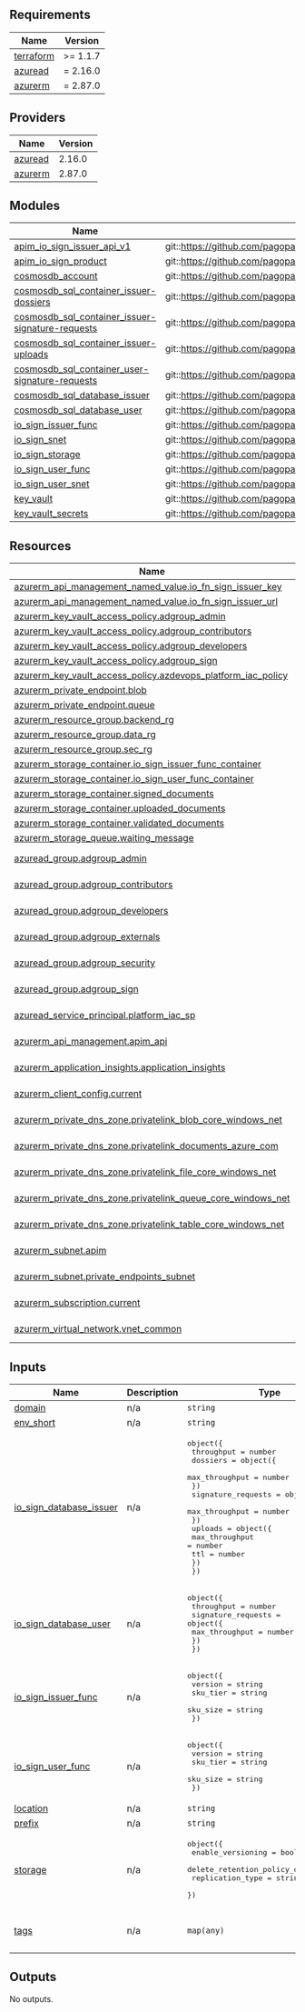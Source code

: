 <!-- markdownlint-disable -->
<!-- BEGIN_TF_DOCS -->
## Requirements

| Name | Version |
|------|---------|
| <a name="requirement_terraform"></a> [terraform](#requirement\_terraform) | >= 1.1.7 |
| <a name="requirement_azuread"></a> [azuread](#requirement\_azuread) | = 2.16.0 |
| <a name="requirement_azurerm"></a> [azurerm](#requirement\_azurerm) | = 2.87.0 |

## Providers

| Name | Version |
|------|---------|
| <a name="provider_azuread"></a> [azuread](#provider\_azuread) | 2.16.0 |
| <a name="provider_azurerm"></a> [azurerm](#provider\_azurerm) | 2.87.0 |

## Modules

| Name | Source | Version |
|------|--------|---------|
| <a name="module_apim_io_sign_issuer_api_v1"></a> [apim\_io\_sign\_issuer\_api\_v1](#module\_apim\_io\_sign\_issuer\_api\_v1) | git::https://github.com/pagopa/azurerm.git//api_management_api | v1.0.16 |
| <a name="module_apim_io_sign_product"></a> [apim\_io\_sign\_product](#module\_apim\_io\_sign\_product) | git::https://github.com/pagopa/azurerm.git//api_management_product | v1.0.16 |
| <a name="module_cosmosdb_account"></a> [cosmosdb\_account](#module\_cosmosdb\_account) | git::https://github.com/pagopa/azurerm.git//cosmosdb_account | v2.13.1 |
| <a name="module_cosmosdb_sql_container_issuer-dossiers"></a> [cosmosdb\_sql\_container\_issuer-dossiers](#module\_cosmosdb\_sql\_container\_issuer-dossiers) | git::https://github.com/pagopa/azurerm.git//cosmosdb_sql_container | v2.13.1 |
| <a name="module_cosmosdb_sql_container_issuer-signature-requests"></a> [cosmosdb\_sql\_container\_issuer-signature-requests](#module\_cosmosdb\_sql\_container\_issuer-signature-requests) | git::https://github.com/pagopa/azurerm.git//cosmosdb_sql_container | v2.13.1 |
| <a name="module_cosmosdb_sql_container_issuer-uploads"></a> [cosmosdb\_sql\_container\_issuer-uploads](#module\_cosmosdb\_sql\_container\_issuer-uploads) | git::https://github.com/pagopa/azurerm.git//cosmosdb_sql_container | v2.13.1 |
| <a name="module_cosmosdb_sql_container_user-signature-requests"></a> [cosmosdb\_sql\_container\_user-signature-requests](#module\_cosmosdb\_sql\_container\_user-signature-requests) | git::https://github.com/pagopa/azurerm.git//cosmosdb_sql_container | v2.13.1 |
| <a name="module_cosmosdb_sql_database_issuer"></a> [cosmosdb\_sql\_database\_issuer](#module\_cosmosdb\_sql\_database\_issuer) | git::https://github.com/pagopa/azurerm.git//cosmosdb_sql_database | v2.13.1 |
| <a name="module_cosmosdb_sql_database_user"></a> [cosmosdb\_sql\_database\_user](#module\_cosmosdb\_sql\_database\_user) | git::https://github.com/pagopa/azurerm.git//cosmosdb_sql_database | v2.13.1 |
| <a name="module_io_sign_issuer_func"></a> [io\_sign\_issuer\_func](#module\_io\_sign\_issuer\_func) | git::https://github.com/pagopa/azurerm.git//function_app | v2.18.2 |
| <a name="module_io_sign_snet"></a> [io\_sign\_snet](#module\_io\_sign\_snet) | git::https://github.com/pagopa/azurerm.git//subnet | v2.13.1 |
| <a name="module_io_sign_storage"></a> [io\_sign\_storage](#module\_io\_sign\_storage) | git::https://github.com/pagopa/azurerm.git//storage_account | v2.13.1 |
| <a name="module_io_sign_user_func"></a> [io\_sign\_user\_func](#module\_io\_sign\_user\_func) | git::https://github.com/pagopa/azurerm.git//function_app | v2.18.2 |
| <a name="module_io_sign_user_snet"></a> [io\_sign\_user\_snet](#module\_io\_sign\_user\_snet) | git::https://github.com/pagopa/azurerm.git//subnet | v2.13.1 |
| <a name="module_key_vault"></a> [key\_vault](#module\_key\_vault) | git::https://github.com/pagopa/azurerm.git//key_vault | v2.13.1 |
| <a name="module_key_vault_secrets"></a> [key\_vault\_secrets](#module\_key\_vault\_secrets) | git::https://github.com/pagopa/azurerm.git//key_vault_secrets_query | v2.0.4 |

## Resources

| Name | Type |
|------|------|
| [azurerm_api_management_named_value.io_fn_sign_issuer_key](https://registry.terraform.io/providers/hashicorp/azurerm/2.87.0/docs/resources/api_management_named_value) | resource |
| [azurerm_api_management_named_value.io_fn_sign_issuer_url](https://registry.terraform.io/providers/hashicorp/azurerm/2.87.0/docs/resources/api_management_named_value) | resource |
| [azurerm_key_vault_access_policy.adgroup_admin](https://registry.terraform.io/providers/hashicorp/azurerm/2.87.0/docs/resources/key_vault_access_policy) | resource |
| [azurerm_key_vault_access_policy.adgroup_contributors](https://registry.terraform.io/providers/hashicorp/azurerm/2.87.0/docs/resources/key_vault_access_policy) | resource |
| [azurerm_key_vault_access_policy.adgroup_developers](https://registry.terraform.io/providers/hashicorp/azurerm/2.87.0/docs/resources/key_vault_access_policy) | resource |
| [azurerm_key_vault_access_policy.adgroup_sign](https://registry.terraform.io/providers/hashicorp/azurerm/2.87.0/docs/resources/key_vault_access_policy) | resource |
| [azurerm_key_vault_access_policy.azdevops_platform_iac_policy](https://registry.terraform.io/providers/hashicorp/azurerm/2.87.0/docs/resources/key_vault_access_policy) | resource |
| [azurerm_private_endpoint.blob](https://registry.terraform.io/providers/hashicorp/azurerm/2.87.0/docs/resources/private_endpoint) | resource |
| [azurerm_private_endpoint.queue](https://registry.terraform.io/providers/hashicorp/azurerm/2.87.0/docs/resources/private_endpoint) | resource |
| [azurerm_resource_group.backend_rg](https://registry.terraform.io/providers/hashicorp/azurerm/2.87.0/docs/resources/resource_group) | resource |
| [azurerm_resource_group.data_rg](https://registry.terraform.io/providers/hashicorp/azurerm/2.87.0/docs/resources/resource_group) | resource |
| [azurerm_resource_group.sec_rg](https://registry.terraform.io/providers/hashicorp/azurerm/2.87.0/docs/resources/resource_group) | resource |
| [azurerm_storage_container.io_sign_issuer_func_container](https://registry.terraform.io/providers/hashicorp/azurerm/2.87.0/docs/resources/storage_container) | resource |
| [azurerm_storage_container.io_sign_user_func_container](https://registry.terraform.io/providers/hashicorp/azurerm/2.87.0/docs/resources/storage_container) | resource |
| [azurerm_storage_container.signed_documents](https://registry.terraform.io/providers/hashicorp/azurerm/2.87.0/docs/resources/storage_container) | resource |
| [azurerm_storage_container.uploaded_documents](https://registry.terraform.io/providers/hashicorp/azurerm/2.87.0/docs/resources/storage_container) | resource |
| [azurerm_storage_container.validated_documents](https://registry.terraform.io/providers/hashicorp/azurerm/2.87.0/docs/resources/storage_container) | resource |
| [azurerm_storage_queue.waiting_message](https://registry.terraform.io/providers/hashicorp/azurerm/2.87.0/docs/resources/storage_queue) | resource |
| [azuread_group.adgroup_admin](https://registry.terraform.io/providers/hashicorp/azuread/2.16.0/docs/data-sources/group) | data source |
| [azuread_group.adgroup_contributors](https://registry.terraform.io/providers/hashicorp/azuread/2.16.0/docs/data-sources/group) | data source |
| [azuread_group.adgroup_developers](https://registry.terraform.io/providers/hashicorp/azuread/2.16.0/docs/data-sources/group) | data source |
| [azuread_group.adgroup_externals](https://registry.terraform.io/providers/hashicorp/azuread/2.16.0/docs/data-sources/group) | data source |
| [azuread_group.adgroup_security](https://registry.terraform.io/providers/hashicorp/azuread/2.16.0/docs/data-sources/group) | data source |
| [azuread_group.adgroup_sign](https://registry.terraform.io/providers/hashicorp/azuread/2.16.0/docs/data-sources/group) | data source |
| [azuread_service_principal.platform_iac_sp](https://registry.terraform.io/providers/hashicorp/azuread/2.16.0/docs/data-sources/service_principal) | data source |
| [azurerm_api_management.apim_api](https://registry.terraform.io/providers/hashicorp/azurerm/2.87.0/docs/data-sources/api_management) | data source |
| [azurerm_application_insights.application_insights](https://registry.terraform.io/providers/hashicorp/azurerm/2.87.0/docs/data-sources/application_insights) | data source |
| [azurerm_client_config.current](https://registry.terraform.io/providers/hashicorp/azurerm/2.87.0/docs/data-sources/client_config) | data source |
| [azurerm_private_dns_zone.privatelink_blob_core_windows_net](https://registry.terraform.io/providers/hashicorp/azurerm/2.87.0/docs/data-sources/private_dns_zone) | data source |
| [azurerm_private_dns_zone.privatelink_documents_azure_com](https://registry.terraform.io/providers/hashicorp/azurerm/2.87.0/docs/data-sources/private_dns_zone) | data source |
| [azurerm_private_dns_zone.privatelink_file_core_windows_net](https://registry.terraform.io/providers/hashicorp/azurerm/2.87.0/docs/data-sources/private_dns_zone) | data source |
| [azurerm_private_dns_zone.privatelink_queue_core_windows_net](https://registry.terraform.io/providers/hashicorp/azurerm/2.87.0/docs/data-sources/private_dns_zone) | data source |
| [azurerm_private_dns_zone.privatelink_table_core_windows_net](https://registry.terraform.io/providers/hashicorp/azurerm/2.87.0/docs/data-sources/private_dns_zone) | data source |
| [azurerm_subnet.apim](https://registry.terraform.io/providers/hashicorp/azurerm/2.87.0/docs/data-sources/subnet) | data source |
| [azurerm_subnet.private_endpoints_subnet](https://registry.terraform.io/providers/hashicorp/azurerm/2.87.0/docs/data-sources/subnet) | data source |
| [azurerm_subscription.current](https://registry.terraform.io/providers/hashicorp/azurerm/2.87.0/docs/data-sources/subscription) | data source |
| [azurerm_virtual_network.vnet_common](https://registry.terraform.io/providers/hashicorp/azurerm/2.87.0/docs/data-sources/virtual_network) | data source |

## Inputs

| Name | Description | Type | Default | Required |
|------|-------------|------|---------|:--------:|
| <a name="input_domain"></a> [domain](#input\_domain) | n/a | `string` | n/a | yes |
| <a name="input_env_short"></a> [env\_short](#input\_env\_short) | n/a | `string` | n/a | yes |
| <a name="input_io_sign_database_issuer"></a> [io\_sign\_database\_issuer](#input\_io\_sign\_database\_issuer) | n/a | <pre>object({<br>    throughput = number<br>    dossiers = object({<br>      max_throughput = number<br>    })<br>    signature_requests = object({<br>      max_throughput = number<br>    })<br>    uploads = object({<br>      max_throughput = number<br>      ttl            = number<br>    })<br>  })</pre> | <pre>{<br>  "dossiers": {<br>    "max_throughput": 4000<br>  },<br>  "signature_requests": {<br>    "max_throughput": 4000<br>  },<br>  "throughput": 800,<br>  "uploads": {<br>    "max_throughput": 4000,<br>    "ttl": 7<br>  }<br>}</pre> | no |
| <a name="input_io_sign_database_user"></a> [io\_sign\_database\_user](#input\_io\_sign\_database\_user) | n/a | <pre>object({<br>    throughput = number<br>    signature_requests = object({<br>      max_throughput = number<br>    })<br>  })</pre> | <pre>{<br>  "signature_requests": {<br>    "max_throughput": 4000<br>  },<br>  "throughput": 800<br>}</pre> | no |
| <a name="input_io_sign_issuer_func"></a> [io\_sign\_issuer\_func](#input\_io\_sign\_issuer\_func) | n/a | <pre>object({<br>    version  = string<br>    sku_tier = string<br>    sku_size = string<br>  })</pre> | <pre>{<br>  "sku_size": "B1",<br>  "sku_tier": "Basic",<br>  "version": null<br>}</pre> | no |
| <a name="input_io_sign_user_func"></a> [io\_sign\_user\_func](#input\_io\_sign\_user\_func) | n/a | <pre>object({<br>    version  = string<br>    sku_tier = string<br>    sku_size = string<br>  })</pre> | <pre>{<br>  "sku_size": "B1",<br>  "sku_tier": "Basic",<br>  "version": null<br>}</pre> | no |
| <a name="input_location"></a> [location](#input\_location) | n/a | `string` | n/a | yes |
| <a name="input_prefix"></a> [prefix](#input\_prefix) | n/a | `string` | n/a | yes |
| <a name="input_storage"></a> [storage](#input\_storage) | n/a | <pre>object({<br>    enable_versioning            = bool<br>    delete_retention_policy_days = number<br>    replication_type             = string<br>  })</pre> | <pre>{<br>  "delete_retention_policy_days": 90,<br>  "enable_versioning": false,<br>  "replication_type": "ZRS"<br>}</pre> | no |
| <a name="input_tags"></a> [tags](#input\_tags) | n/a | `map(any)` | <pre>{<br>  "CreatedBy": "Terraform"<br>}</pre> | no |

## Outputs

No outputs.
<!-- END_TF_DOCS -->